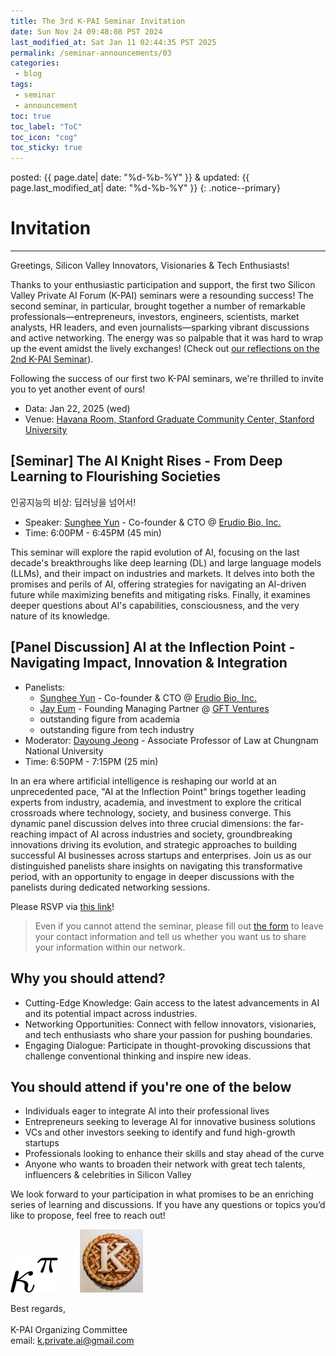 ```yaml
---
title: The 3rd K-PAI Seminar Invitation
date: Sun Nov 24 09:48:08 PST 2024
last_modified_at: Sat Jan 11 02:44:35 PST 2025
permalink: /seminar-announcements/03
categories:
 - blog
tags:
 - seminar
 - announcement
toc: true
toc_label: "ToC"
toc_icon: "cog"
toc_sticky: true
---
```


posted: {{ page.date| date: "%d-%b-%Y" }}
&amp;
updated: {{ page.last_modified_at| date: "%d-%b-%Y" }}
{: .notice--primary}

<h1 id="invitation">Invitation</h1>

<hr>
Greetings, Silicon Valley Innovators, Visionaries &amp; Tech Enthusiasts!

Thanks to your enthusiastic participation and support, the first two Silicon Valley Private AI Forum (K-PAI) seminars were a resounding success!
The second seminar, in particular, brought together a number of remarkable professionals—entrepreneurs, investors,
engineers, scientists, market analysts, HR leaders, and even journalists—sparking vibrant discussions and active networking.
The energy was so palpable that it was hard to wrap up the event amidst the lively exchanges!
(Check out [our reflections on the 2nd K-PAI Seminar](/blog/PDT-K-PAI-2nd-seminar/)).

Following the success of our first two K-PAI seminars, we're thrilled to invite you to yet another event of ours!

<!--h1 id="3rd-seminar">
The 3rd K-PAI Seminar
</h1-->

<ul>
<li>
	Data: Jan 22, 2025 (wed)
</li>
<li>
	Venue: <a href="https://maps.app.goo.gl/pX9LR2UbUkcJ7g9t8">Havana Room, Stanford Graduate Community Center, Stanford University</a>
</li>
</ul>

<h2 id="ai-knight-rises">
[Seminar] The AI Knight Rises - From Deep Learning to Flourishing Societies
</h2>
인공지능의 비상: 딥러닝을 넘어서!

<ul>
<li>
	Speaker: <a href="https://sungheeyun.github.io/">Sunghee Yun</a>
	- Co-founder &amp; CTO @ <a href="https://sungheeyun-erudio.github.io/">Erudio Bio, Inc.</a>
</li>
<li>
	Time: 6:00PM - 6:45PM (45 min)
</li>
</ul>

This seminar will explore the rapid evolution of AI, focusing
on the last decade's breakthroughs like deep learning (DL) and large language models (LLMs),
and their impact on industries and markets.
It delves into both the promises and perils of AI, offering strategies
for navigating an AI-driven future while maximizing benefits and mitigating risks.
Finally, it examines deeper questions about AI's capabilities, consciousness, and the very nature of its knowledge.

<h2 id="panel-discussion">
[Panel Discussion]
AI at the Inflection Point
-
Navigating Impact, Innovation &amp; Integration
</h2>

<ul>
<li>
	Panelists:
	<ul>
	<li>
		<a href="https://sungheeyun.github.io/">Sunghee Yun</a>
		- Co-founder &amp; CTO @ <a href="https://sungheeyun-erudio.github.io/">Erudio Bio, Inc.</a>
	</li>
	<li>
		<a href="https://www.linkedin.com/in/jayeum/">Jay Eum</a>
		- Founding Managing Partner @ <a href="https://www.gft.vc/">GFT Ventures</a>
	</li>
	<li>
		outstanding figure from academia
	</li>
	<li>
		outstanding figure from tech industry
	</li>
	</ul>
</li>
<li>
	Moderator:
	<a href="https://www.linkedin.com/in/dayoungjeong/">Dayoung Jeong</a>
	- Associate Professor of Law at Chungnam National University
</li>
<li>
	Time: 6:50PM - 7:15PM (25 min)
</li>
</ul>

In an era where artificial intelligence is reshaping our world at an unprecedented pace,
"AI at the Inflection Point" brings together
leading experts from industry, academia, and investment to explore the critical crossroads where technology, society, and business converge.
This dynamic panel discussion delves into three crucial dimensions:
the far-reaching impact of AI across industries and society, groundbreaking
innovations driving its evolution, and strategic approaches to building successful AI businesses across startups and enterprises.
Join us as our distinguished panelists share insights on navigating this transformative period,
with an opportunity to engage in deeper discussions with the panelists during dedicated networking sessions.



Please RSVP via [this link](https://forms.gle/aZgU4A5uxVBmUwa79)!

<blockquote>
Even if you cannot attend the seminar,
please fill out <a href="https://forms.gle/aZgU4A5uxVBmUwa79">the form</a>
to leave your contact information
and tell us whether you want us to share your information
within our network.
</blockquote>

<!--(Gain insights from Sunghee Yun, an expert leading the intersection of AI, semiconductor &amp; biotechnology,
as he explores how AI transcends deep learning to impact industries, societies, and economies.
Discover more about his interests and perspectives on AI
by visiting his <a href="https://sungheeyun.github.io/articles">AI Insights Hub</a> and <a href="https://sungheeyun.github.io/papers">AI Papers Hub</a>.)-->

<h2 id="why-attend">Why you should attend?</h2>

- Cutting-Edge Knowledge: Gain access to the latest advancements in AI and its potential impact across industries.
- Networking Opportunities: Connect with fellow innovators, visionaries, and tech enthusiasts who share your passion for pushing boundaries.
- Engaging Dialogue: Participate in thought-provoking discussions that challenge conventional thinking and inspire new ideas.

<h2 id="target-audience">You should attend if you're one of the below</h2>

<!--p>
This series is designed for individuals interested in acquiring and integrating cutting-edge technologies, those planning innovative businesses in advanced sectors, and anyone looking to enhance their current business with AI or privacy-enhancing cryptography (PEC).
</p-->

- Individuals eager to integrate AI into their professional lives
- Entrepreneurs seeking to leverage AI for innovative business solutions
- VCs and other investors seeking to identify and fund high-growth startups
- Professionals looking to enhance their skills and stay ahead of the curve
- Anyone who wants to broaden their network with great tech talents, influencers &amp; celebrities in Silicon Valley


<p>
We look forward to your participation in what promises to be an enriching series of learning and discussions.
If you have any questions or topics you’d like to propose, feel free to reach out!
</p>

<div class="centered-container">
<img width="15%" src="/assets/images/kappa-to-pi.png">
&nbsp;
&nbsp;
&nbsp;
&nbsp;
<img width="20%" src="/assets/images/k-on-pie.png">
</div>

<p>
Best regards,
<br>
<br>
K-PAI Organizing Committee
<br>
email: <a href="mailto:k.private.ai@gmail.com">k.private.ai@gmail.com</a>
</p>
